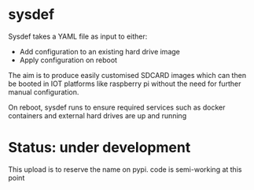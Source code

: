 # sysdef

Sysdef takes a YAML file as input to either:
* Add configuration to an existing hard drive image
* Apply configuration on reboot

The aim is to produce easily customised SDCARD images which can then be booted
in IOT platforms like raspberry pi without the need for further manual
configuration.

On reboot, sysdef runs to ensure required services such as docker containers
and external hard drives are up and running

# Status: under development
This upload is to reserve the name on pypi. code is semi-working at this point

